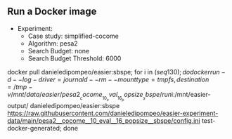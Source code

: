 
## Run a Docker image

 - Experiment: 
   - Case study: simplified-cocome
   - Algorithm: pesa2
   - Search Budget: none
   - Search Budget Threshold: 6000

docker pull danieledipompeo/easier:sbspe; for i in $(seq 1 30); do docker run -d --log-driver=journald --rm --mount type=tmpfs,destination=/tmp -v /mnt/data/easier/pesa2__cocome__10_eval__16_popsize__sbspe/run$i:/mnt/easier-output/ danieledipompeo/easier:sbspe https://raw.githubusercontent.com/danieledipompeo/easier-experiment-data/main/pesa2__cocome__10_eval__16_popsize__sbspe/config.ini test-docker-generated; done

